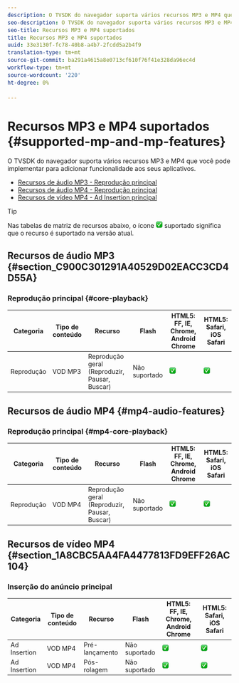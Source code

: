 ```yaml
---
description: O TVSDK do navegador suporta vários recursos MP3 e MP4 que você pode implementar para adicionar funcionalidade aos seus aplicativos.
seo-description: O TVSDK do navegador suporta vários recursos MP3 e MP4 que você pode implementar para adicionar funcionalidade aos seus aplicativos.
seo-title: Recursos MP3 e MP4 suportados
title: Recursos MP3 e MP4 suportados
uuid: 33e3130f-fc78-40b8-a4b7-2fcdd5a2b4f9
translation-type: tm+mt
source-git-commit: ba291a4615a8e0713cf610f76f41e328da96ec4d
workflow-type: tm+mt
source-wordcount: '220'
ht-degree: 0%

---
```



# Recursos MP3 e MP4 suportados {#supported-mp-and-mp-features}

O TVSDK do navegador suporta vários recursos MP3 e MP4 que você pode implementar para adicionar funcionalidade aos seus aplicativos.
* [Recursos de áudio MP3 - Reprodução principal](#core-playback)
* [Recursos de áudio MP4 - Reprodução principal](#mp4-audio-features)
* [Recursos de vídeo MP4 - Ad Insertion principal](#section_1A8CBC5AA4FA4477813FD9EFF26AC104)

>[!TIP]
>
>Nas tabelas de matriz de recursos abaixo, o ícone ![](assets/supported15.png) suportado significa que o recurso é suportado na versão atual.

## Recursos de áudio MP3 {#section_C900C301291A40529D02EACC3CD4D55A}

### Reprodução principal {#core-playback}

| Categoria | Tipo de conteúdo | Recurso | Flash | HTML5: FF, IE, Chrome, Android Chrome | HTML5: Safari, iOS Safari |
|--- |--- |--- |--- |--- |--- |
| Reprodução | VOD MP3 | Reprodução geral (Reproduzir, Pausar, Buscar) | Não suportado | ![ícone suportado](assets/supported15.png) | ![ícone suportado](assets/supported15.png) |

## Recursos de áudio MP4 {#mp4-audio-features}

### Reprodução principal {#mp4-core-playback}

| Categoria | Tipo de conteúdo | Recurso | Flash | HTML5: FF, IE, Chrome, Android Chrome | HTML5: Safari, iOS Safari |
|--- |--- |--- |--- |--- |--- |
| Reprodução | VOD MP4 | Reprodução geral (Reproduzir, Pausar, Buscar) | Não suportado | ![ícone suportado](assets/supported15.png) | ![ícone suportado](assets/supported15.png) |

## Recursos de vídeo MP4 {#section_1A8CBC5AA4FA4477813FD9EFF26AC104}

### Inserção do anúncio principal

| Categoria | Tipo de conteúdo | Recurso | Flash | HTML5: FF, IE, Chrome, Android Chrome | HTML5: Safari, iOS Safari |
|--- |--- |--- |--- |--- |--- |
| Ad Insertion | VOD MP4 | Pré-lançamento | Não suportado | ![ícone suportado](assets/supported15.png) | ![ícone suportado](assets/supported15.png) |
| Ad Insertion | VOD MP4 | Pós-rolagem | Não suportado | ![ícone suportado](assets/supported15.png) | ![ícone suportado](assets/supported15.png) |